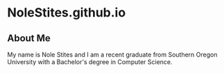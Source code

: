 # NoleStites.github.io

<h2>About Me</h2>
<p>
  My name is Nole Stites and I am a recent graduate from 
  Southern Oregon University with a Bachelor's degree in Computer Science.
</p>
